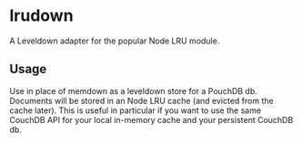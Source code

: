 lrudown
===

A Leveldown adapter for the popular Node LRU module.

Usage
---

Use in place of memdown as a leveldown store for a PouchDB db. Documents will
be stored in an Node LRU cache (and evicted from the cache later). This is
useful in particular if you want to use the same CouchDB API for your local
in-memory cache and your persistent CouchDB db.

